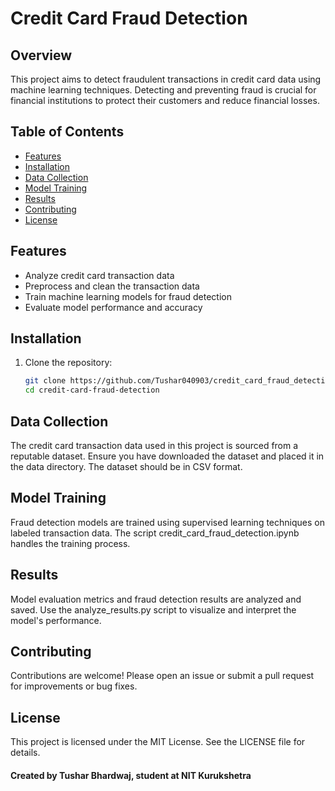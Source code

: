 # Credit Card Fraud Detection

## Overview

This project aims to detect fraudulent transactions in credit card data using machine learning techniques. Detecting and preventing fraud is crucial for financial institutions to protect their customers and reduce financial losses.

## Table of Contents

- [Features](#features)
- [Installation](#installation)
- [Data Collection](#data-collection)
- [Model Training](#model-training)
- [Results](#results)
- [Contributing](#contributing)
- [License](#license)

## Features

- Analyze credit card transaction data
- Preprocess and clean the transaction data
- Train machine learning models for fraud detection
- Evaluate model performance and accuracy

## Installation

1. Clone the repository:
   ```bash
   git clone https://github.com/Tushar040903/credit_card_fraud_detection.git
   cd credit-card-fraud-detection

## Data Collection
The credit card transaction data used in this project is sourced from a reputable dataset. Ensure you have downloaded the dataset and placed it in the data directory. The dataset should be in CSV format.

## Model Training
Fraud detection models are trained using supervised learning techniques on labeled transaction data. The script credit_card_fraud_detection.ipynb handles the training process.

## Results
Model evaluation metrics and fraud detection results are analyzed and saved. Use the analyze_results.py script to visualize and interpret the model's performance.

## Contributing
Contributions are welcome! Please open an issue or submit a pull request for improvements or bug fixes.

## License
This project is licensed under the MIT License. See the LICENSE file for details.

#### Created by Tushar Bhardwaj, student at NIT Kurukshetra
   
